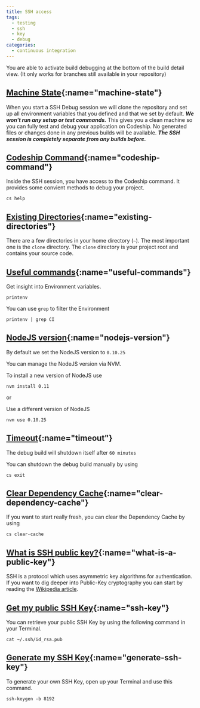 ```yaml
---
title: SSH access
tags:
  - testing
  - ssh
  - key
  - debug
categories:
  - continuous integration
---
```

You are able to activate build debugging at the bottom of the build detail view. (It only works for branches still available in your repository)

## [Machine State](#machine-state){:name="machine-state"}

When you start a SSH Debug session we will clone the repository and set up all environment variables that you defined and that we set by default. ***We won't run any setup or test commands.*** This gives you a clean machine so you can fully test and debug your application on Codeship. No generated files or changes done in any previous builds will be available. ***The SSH session is completely separate from any builds before.***


## [Codeship Command](#codeship-command){:name="codeship-command"}

Inside the SSH session, you have access to the Codeship command. It provides some convient methods to debug your project.

~~~shell
cs help
~~~

## [Existing Directories](#existing-directories){:name="existing-directories"}

There are a few directories in your home directory (`~`).
The most important one is the `clone` directory. The `clone` directory is your project root and contains your source code.

## [Useful commands](#useful-commands){:name="useful-commands"}

Get insight into Environment variables.

~~~shell
printenv
~~~

You can use `grep` to filter the Environment

~~~shell
printenv | grep CI
~~~

## [NodeJS version](#nodejs-version){:name="nodejs-version"}

By default we set the NodeJS version to `0.10.25`

You can manage the NodeJS version via NVM.

To install a new version of NodeJS use

~~~shell
nvm install 0.11
~~~

or

Use a different version of NodeJS

~~~shell
nvm use 0.10.25
~~~

## [Timeout](#timeout){:name="timeout"}

The debug build will shutdown itself after `60 minutes`

You can shutdown the debug build manually by using

~~~shell
cs exit
~~~

## [Clear Dependency Cache](#clear-dependency-cache){:name="clear-dependency-cache"}

If you want to start really fresh, you can clear the Dependency Cache by using

~~~shell
cs clear-cache
~~~

## [What is SSH public key?](#what-is-a-public-key){:name="what-is-a-public-key"}

SSH is a protocol which uses asymmetric key algorithms for authentication.
If you want to dig deeper into Public-Key cryptography you can start by reading the [Wikipedia article](http://en.wikipedia.org/wiki/Public-key_cryptography).

## [Get my public SSH Key](#ssh-key){:name="ssh-key"}

You can retrieve your public SSH Key by using the following command in your Terminal.

~~~shell
cat ~/.ssh/id_rsa.pub
~~~

## [Generate my SSH Key](#generate-ssh-key){:name="generate-ssh-key"}

To generate your own SSH Key, open up your Terminal and use this command.

~~~shell
ssh-keygen -b 8192
~~~
